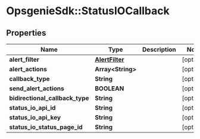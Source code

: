 # OpsgenieSdk::StatusIOCallback

## Properties
Name | Type | Description | Notes
------------ | ------------- | ------------- | -------------
**alert_filter** | [**AlertFilter**](AlertFilter.md) |  | [optional] 
**alert_actions** | **Array&lt;String&gt;** |  | [optional] 
**callback_type** | **String** |  | [optional] 
**send_alert_actions** | **BOOLEAN** |  | [optional] 
**bidirectional_callback_type** | **String** |  | [optional] 
**status_io_api_id** | **String** |  | [optional] 
**status_io_api_key** | **String** |  | [optional] 
**status_io_status_page_id** | **String** |  | [optional] 


